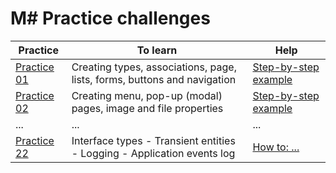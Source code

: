 # M# Practice challenges

| Practice       | To learn | Help |
|-------------|-----------|------|
| [Practice 01](https://design.visualspec.co.uk/?p=MSharp.Practice.1) | Creating types, associations, page, lists, forms, buttons and navigation | [Step-by-step example](../Tutorials/1/README.md)|
| [Practice 02](https://design.visualspec.co.uk/?p=MSharp.Practice.2) | Creating menu, pop-up (modal) pages, image and file properties | [Step-by-step example](../Tutorials/2/README.md)|
| ...|  ... | ... |
| [Practice 22](https://design.visualspec.co.uk/?p=MSharp.Practice.22) |  Interface types - Transient entities - Logging - Application events log | [How to: ...](../....md)|
